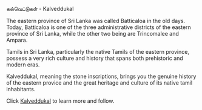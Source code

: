 
கல்வெட்டுகள் - Kalveddukal

The eastern province of Sri Lanka was called Batticaloa in the old days.
Today, Batticaloa is one of the three administrative districts of the eastern 
province of Sri Lanka, while the other two being are Trincomalee and Ampara.

Tamils in Sri Lanka, particularly the native Tamils of the eastern province,
possess a very rich culture and history that spans both prehistoric and modern
eras.

Kalveddukal, meaning the stone inscriptions, brings you the genuine history of
the eastern provice and the great heritage and culture of its native tamil
inhabitants.

Click [Kalveddukal](http://www.kalveddukal.com) to learn more and follow.
